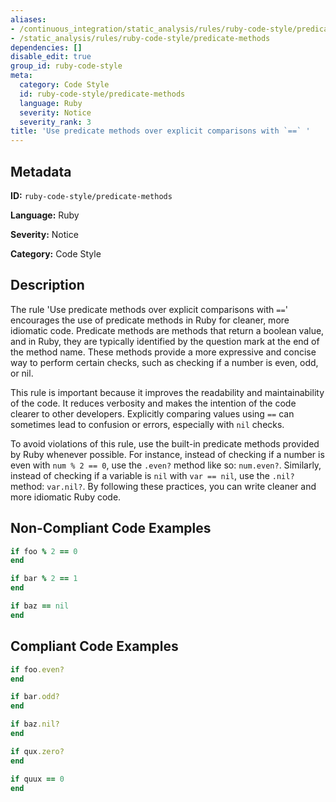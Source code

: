 ```yaml
---
aliases:
- /continuous_integration/static_analysis/rules/ruby-code-style/predicate-methods
- /static_analysis/rules/ruby-code-style/predicate-methods
dependencies: []
disable_edit: true
group_id: ruby-code-style
meta:
  category: Code Style
  id: ruby-code-style/predicate-methods
  language: Ruby
  severity: Notice
  severity_rank: 3
title: 'Use predicate methods over explicit comparisons with `==` '
---
```

<!--  SOURCED FROM https://github.com/DataDog/datadog-static-analyzer-rule-docs -->


## Metadata
**ID:** `ruby-code-style/predicate-methods`

**Language:** Ruby

**Severity:** Notice

**Category:** Code Style

## Description
The rule 'Use predicate methods over explicit comparisons with `==`' encourages the use of predicate methods in Ruby for cleaner, more idiomatic code. Predicate methods are methods that return a boolean value, and in Ruby, they are typically identified by the question mark at the end of the method name. These methods provide a more expressive and concise way to perform certain checks, such as checking if a number is even, odd, or nil.

This rule is important because it improves the readability and maintainability of the code. It reduces verbosity and makes the intention of the code clearer to other developers. Explicitly comparing values using `==` can sometimes lead to confusion or errors, especially with `nil` checks. 

To avoid violations of this rule, use the built-in predicate methods provided by Ruby whenever possible. For instance, instead of checking if a number is even with `num % 2 == 0`, use the `.even?` method like so: `num.even?`. Similarly, instead of checking if a variable is `nil` with `var == nil`, use the `.nil?` method: `var.nil?`. By following these practices, you can write cleaner and more idiomatic Ruby code.

## Non-Compliant Code Examples
```ruby
if foo % 2 == 0
end

if bar % 2 == 1
end

if baz == nil
end
```

## Compliant Code Examples
```ruby
if foo.even?
end

if bar.odd?
end

if baz.nil?
end

if qux.zero?
end

if quux == 0
end
```
